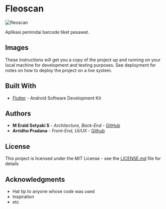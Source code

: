 # Fleoscan
![fleoscan](https://i.ibb.co/BcR0jJG/Group-41.png)

Aplikasi pemindai barcode tiket pesawat.

## Images

These instructions will get you a copy of the project up and running on your local machine for development and testing purposes. See deployment for notes on how to deploy the project on a live system.

## Built With
* [Flutter](http://www.dropwizard.io/1.0.2/docs/) - Android Software Development Kit 

## Authors
* **M Erald Setyaki S** - *Architecture, Back-End* - [GitHub](https://github.com/eraldss1)
* **Arridho Pradana** - *Front-End, UI/UX* - [Github](https://github.com/arridhow)


## License
This project is licensed under the MIT License - see the [LICENSE.md](LICENSE.md) file for details

## Acknowledgments

* Hat tip to anyone whose code was used
* Inspiration
* etc